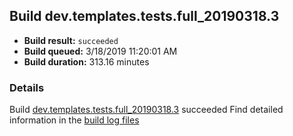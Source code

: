 ## Build dev.templates.tests.full_20190318.3
- **Build result:** `succeeded`
- **Build queued:** 3/18/2019 11:20:01 AM
- **Build duration:** 313.16 minutes
### Details
Build [dev.templates.tests.full_20190318.3](https://winappstudio.visualstudio.com/web/build.aspx?pcguid=a4ef43be-68ce-4195-a619-079b4d9834c2&builduri=vstfs%3a%2f%2f%2fBuild%2fBuild%2f27291) succeeded
Find detailed information in the [build log files](https://uwpctdiags.blob.core.windows.net/buildlogs/dev.templates.tests.full_20190318.3_logs.zip)

